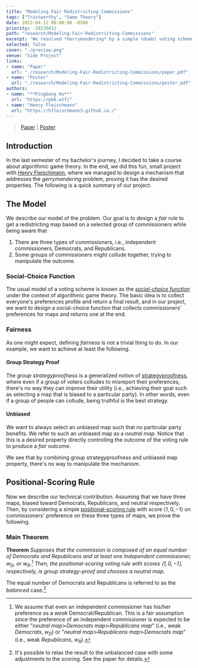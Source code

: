 ```yaml
---
title: "Modeling Fair Redistricting Commissions"
tags: ["Trustworthy", "Game Theory"]
date: 2023-04-12 00:00:00 -0500
priority: -20230412
path: "research/Modeling-Fair-Redistricting-Commissions"
excerpt: "We resolved *Gerrymandering* by a simple (dumb) voting scheme..."
selected: false
cover: "./preview.png"
venue: "Side Project"
links:
- name: "Paper"
  url: "./research/Modeling-Fair-Redistricting-Commissions/paper.pdf"
- name: "Poster"
  url: "./research/Modeling-Fair-Redistricting-Commissions/poster.pdf"
authors:
- name: "**Pingbang Hu**"
  url: "https://pbb.wtf/"
- name: "Henry Fleischmann"
  url: "https://hfleischmann3.github.io./"
---
```


> [Paper](./paper.pdf) | [Poster](./poster.pdf)

## Introduction

In the last semester of my bachelor's journey, I decided to take a course about algorithmic game theory. In the end, we did this fun, small project with [Henry Fleischmann](https://hfleischmann3.github.io./), where we managed to design a mechanism that addresses the *gerrymandering* problem, proving it has the desired properties. The following is a quick summary of our project.

## The Model

We describe our model of the problem. Our goal is to design a *fair* rule to get a redistricting map based on a selected group of commissioners while being aware that

1. There are three types of commissioners, i.e., independent commissioners, Democrats, and Republicans.
2. Some groups of commissioners might collude together, trying to manipulate the outcome.

### Social-Choice Function

The usual model of a voting scheme is known as the [*social-choice function*](https://en.wikipedia.org/wiki/Social_choice_theory#Social_choice_functions) under the context of algorithmic game theory. The basic idea is to collect everyone's preferences profile and return a final result, and in our project, we want to design a social-choice function that collects commissioners' preferences for maps and returns one at the end.

### Fairness

As one might expect, defining *fairness* is not a trivial thing to do. In our example, we want to achieve at least the following.

#### Group Strategy Proof

The *group strategyproofness* is a generalized notion of [strategyproofness](https://en.wikipedia.org/wiki/Strategyproofness), where even if a group of voters colludes to misreport their preferences, there's no way they can improve their utility (i.e., achieving their goal such as selecting a map that is biased to a particular party). In other words, even if a group of people can collude, being truthful is the best strategy.

#### Unbiased

We want to always select an unbiased map such that no particular party benefits.  We refer to such an unbiased map as a *neutral map*. Notice that this is a desired property directly controlling the outcome of the voting rule to produce a *fair* outcome.

We see that by combining group strategyproofness and unbiased map property, there's no way to manipulate the mechanism.

## Positional-Scoring Rule

Now we describe our technical contribution.  Assuming that we have three maps, biased toward Democrats, Republicans, and neutral respectively. Then, by considering a simple [positional-scoring rule](https://en.wikipedia.org/wiki/Positional_voting) with score $\langle 1, 0, -1\rangle$ on commissioners' preference on these three types of maps, we prove the following.

### Main Theorem

**Theorem** *Supposes that the commission is composed of an equal number of Democrats and Republicans and at least one Independent commissioner, $w_D$, or $w_R$.[^2] Then, the positional-scoring voting rule with scores $\langle 1, 0, -1\rangle$, respectively, is group strategy-proof and chooses a neutral map.*

[^2]: We assume that even an independent commissioner has his/her preference as a *weak* Democrat/Republican. This is a fair assumption since the preference of an independent commissioner is expected to be either "*neutral map*$\succ$*Democrats map*$\succ$*Republicans map*" (i.e., weak *Democrats*, $w_D$) or "*neutral map*$\succ$*Republicans map*$\succ$*Democrats map*" (i.e., weak *Republicans*, $w_R$).

The equal number of Democrats and Republicans is referred to as the *balanced* case.[^3]

[^3]: It's possible to relax the result to the unbalanced case with some adjustments to the scoring. See the paper for details.
